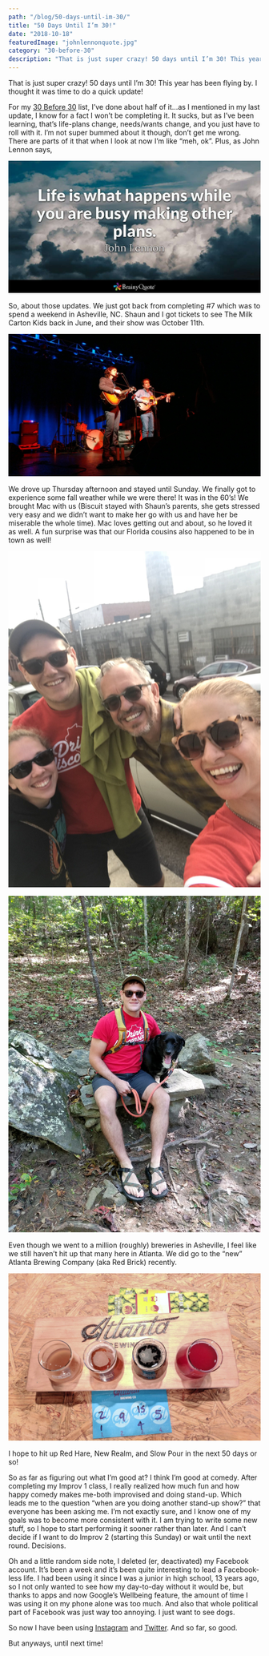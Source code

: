 ```yaml
---
path: "/blog/50-days-until-im-30/"
title: "50 Days Until I’m 30!"
date: "2018-10-18"
featuredImage: "johnlennonquote.jpg"
category: "30-before-30"
description: "That is just super crazy! 50 days until I’m 30! This year has been flying by. I thought it was time to do a quick update!"
---
```


That is just super crazy! 50 days until I’m 30! This year has been flying by. I thought it was time to do a quick update!

For my [30 Before 30](https://kaleighscruggs.com/blog/30-before-30/) list, I’ve done about half of it…as I mentioned in my last update, I know for a fact I won’t be completing it. It sucks, but as I’ve been learning, that’s life-plans change, needs/wants change, and you just have to roll with it. I’m not super bummed about it though, don’t get me wrong. There are parts of it that when I look at now I’m like “meh, ok”. Plus, as John Lennon says,

![john lennon quote](images/johnlennonquote.jpg)

So, about those updates. We just got back from completing #7 which was to spend a weekend in Asheville, NC. Shaun and I got tickets to see The Milk Carton Kids back in June, and their show was October 11th.

![milk carton kids concert](images/milkcartonkids.jpg)

We drove up Thursday afternoon and stayed until Sunday. We finally got to experience some fall weather while we were there! It was in the 60’s! We brought Mac with us (Biscuit stayed with Shaun’s parents, she gets stressed very easy and we didn’t want to make her go with us and have her be miserable the whole time). Mac loves getting out and about, so he loved it as well. A fun surprise was that our Florida cousins also happened to be in town as well!

![fam in asheville](images/ashevillefam.jpg)

![shaun and mac](images/shaunmac.jpg)

Even though we went to a million (roughly) breweries in Asheville, I feel like we still haven’t hit up that many here in Atlanta. We did go to the “new” Atlanta Brewing Company (aka Red Brick) recently.

![atlanta brewing co](images/atlantabrewingco.jpg)

I hope to hit up Red Hare, New Realm, and Slow Pour in the next 50 days or so!

So as far as figuring out what I’m good at? I think I’m good at comedy. After completing my Improv 1 class, I really realized how much fun and how happy comedy makes me-both improvised and doing stand-up. Which leads me to the question “when are you doing another stand-up show?” that everyone has been asking me. I’m not exactly sure, and I know one of my goals was to become more consistent with it. I am trying to write some new stuff, so I hope to start performing it sooner rather than later. And I can’t decide if I want to do Improv 2 (starting this Sunday) or wait until the next round. Decisions.

Oh and a little random side note, I deleted (er, deactivated) my Facebook account. It’s been a week and it’s been quite interesting to lead a Facebook-less life. I had been using it since I was a junior in high school, 13 years ago, so I not only wanted to see how my day-to-day without it would be, but thanks to apps and now Google’s Wellbeing feature, the amount of time I was using it on my phone alone was too much. And also that whole political part of Facebook was just way too annoying. I just want to see dogs.

So now I have been using [Instagram](https://www.instagram.com/klgh.js/) and [Twitter](https://twitter.com/kaleighscruggs). And so far, so good.

But anyways, until next time!
